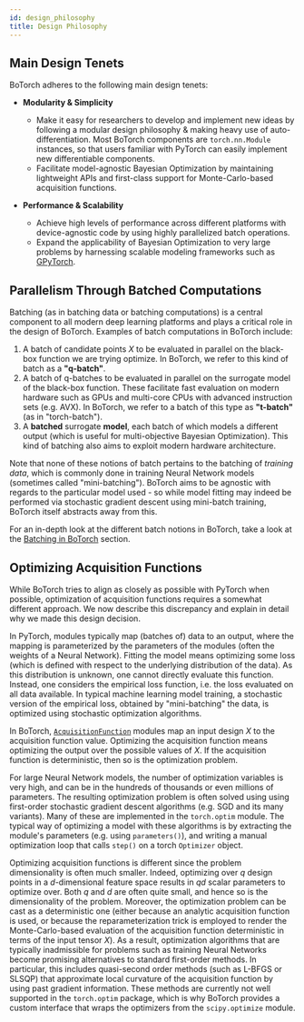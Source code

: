 ```yaml
---
id: design_philosophy
title: Design Philosophy
---
```


## Main Design Tenets

BoTorch adheres to the following main design tenets:
* **Modularity & Simplicity**
  * Make it easy for researchers to develop and implement new ideas by following
    a modular design philosophy & making heavy use of auto-differentiation. Most
    BoTorch components are `torch.nn.Module` instances, so that users familiar
    with PyTorch can easily implement new differentiable
    components.
  * Facilitate model-agnostic Bayesian Optimization by maintaining lightweight
    APIs and first-class support for Monte-Carlo-based acquisition functions.

* **Performance & Scalability**
  * Achieve high levels of performance across different platforms with
    device-agnostic code by using highly parallelized batch operations.
  * Expand the applicability of Bayesian Optimization to very large problems by
    harnessing scalable modeling frameworks such as
    [GPyTorch](https://gpytorch.ai).


## Parallelism Through Batched Computations

Batching (as in batching data or batching computations) is a central component
to all modern deep learning platforms and plays a critical role in the design of
BoTorch. Examples of batch computations in BoTorch include:

1. A batch of candidate points $X$ to be evaluated in parallel on the black-box
   function we are trying optimize. In BoTorch, we refer to this kind of batch
   as a **"q-batch"**.
2. A batch of q-batches to be evaluated in parallel on the surrogate model of
   the black-box function. These facilitate fast evaluation on modern hardware
   such as GPUs and multi-core CPUs with advanced instruction sets (e.g. AVX).
   In BoTorch, we refer to a batch of this type as **"t-batch"** (as in
   "torch-batch").
3. A **batched** surrogate **model**, each batch of which models a different
   output (which is useful for multi-objective Bayesian Optimization). This kind
   of batching also aims to exploit modern hardware architecture.

Note that none of these notions of batch pertains to the batching of *training
data*, which is commonly done in training Neural Network models (sometimes
called "mini-batching"). BoTorch aims to be agnostic with regards to the
particular model used - so while model fitting may indeed be performed via
stochastic gradient descent using mini-batch training, BoTorch itself abstracts
away from this.

For an in-depth look at the different batch notions in BoTorch, take a look at
the [Batching in BoTorch](batching) section.


## Optimizing Acquisition Functions

While BoTorch tries to align as closely as possible with PyTorch when possible,
optimization of acquisition functions requires a somewhat different approach.
We now describe this discrepancy and explain in detail why we made this design
decision.

In PyTorch, modules typically map (batches of) data to an output, where the
mapping is parameterized by the parameters of the modules (often the weights
of a Neural Network). Fitting the model means optimizing some loss (which is
defined with respect to the underlying distribution of the data).
As this distribution is unknown, one cannot directly evaluate this function.
Instead, one considers the empirical loss function, i.e. the loss evaluated on
all data available. In typical machine learning model training, a stochastic
version of the empirical loss, obtained by "mini-batching" the data, is
optimized using stochastic optimization algorithms.

In BoTorch, [`AcquisitionFunction`](../api/acquisition.html#acquisitionfunction)
modules map an input design $X$ to the acquisition function value. Optimizing
the acquisition function means optimizing the output over the possible values of
$X$. If the acquisition function is deterministic, then so is the optimization
problem.

For large Neural Network models, the number of optimization variables is very
high, and can be in the hundreds of thousands or even millions of parameters.
The resulting optimization problem is often solved using using first-order
stochastic gradient descent algorithms (e.g. SGD and its many variants).
Many of these are implemented in the `torch.optim` module. The typical way of
optimizing a model with these algorithms is by extracting the module's
parameters (e.g. using `parameters()`), and writing a manual optimization loop
that calls `step()` on a torch `Optimizer` object.

Optimizing acquisition functions is different since the problem dimensionality
is often much smaller. Indeed, optimizing over $q$ design points in a
$d$-dimensional feature space results in $qd$ scalar parameters to optimize
over. Both $q$ and $d$ are often quite small, and hence so is the dimensionality
of the problem.
Moreover, the optimization problem can be cast as a deterministic one (either
because an analytic acquisition function is used, or because the
reparameterization trick is employed to render the Monte-Carlo-based evaluation
of the acquisition function deterministic in terms of the input tensor $X$).
As a result, optimization algorithms that are typically inadmissible for
problems such as training Neural Networks become promising alternatives to
standard first-order methods. In particular, this includes quasi-second order
methods (such as L-BFGS or SLSQP) that approximate local curvature of the
acquisition function by using past gradient information.
These methods are currently not well supported in the `torch.optim` package,
which is why BoTorch provides a custom interface that wraps the optimizers from
the `scipy.optimize` module.
